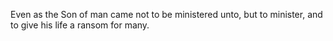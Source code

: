 Even as the Son of man came not to be ministered unto, but to minister, and to give his life a ransom for many.
